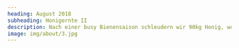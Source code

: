 ```yaml
---
heading: August 2018
subheading: Honigernte II
description: Nach einer busy Bienensaison schleudern wir 90kg Honig, womit wir unseren Ertrag vom letzten Jahr verfünffachen. Neben der Honigernte war es uns möglich noch drei Ableger aus unseren eigenen Bienchen zu bilden. Wir sind gespannt auf's nächste Jahr.
image: img/about/3.jpg
---
```

